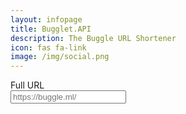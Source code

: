 ```yaml
---
layout: infopage
title: Bugglet.API
description: The Buggle URL Shortener
icon: fas fa-link
image: /img/social.png
---
```

<div class="input-group mb-3">
  <div class="input-group-prepend">
    <span class="input-group-text text-primary bg-dark" id="basic-addon1">Full URL</span>
  </div>
  <input id="url" type="text" class="form-control bg-darker" placeholder="https://buggle.ml/">
</div>
